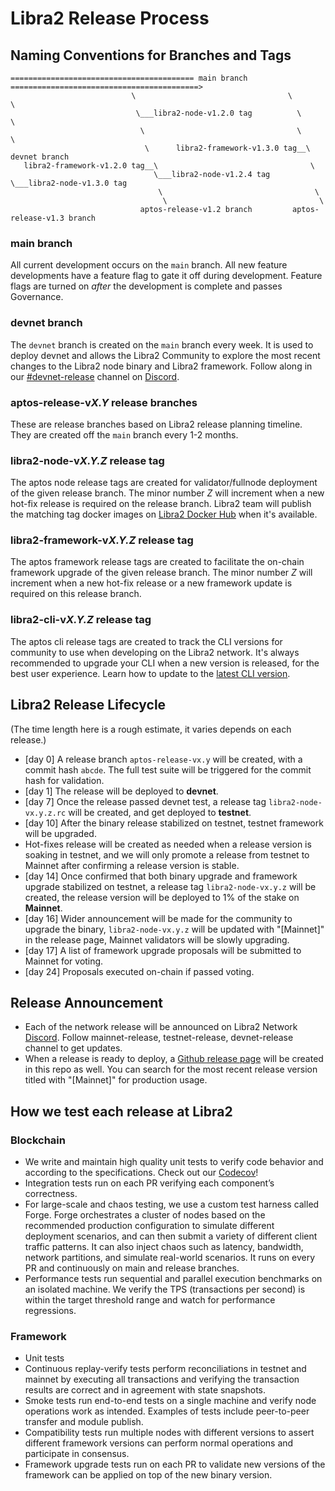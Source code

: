 # Libra2 Release Process

## Naming Conventions for Branches and Tags

```
========================================= main branch ==========================================>
                           \                                  \                         \
                            \___libra2-node-v1.2.0 tag          \                         \
                             \                                  \                         \
                              \      libra2-framework-v1.3.0 tag__\                     devnet branch
   libra2-framework-v1.2.0 tag__\                                  \                     
                                \___libra2-node-v1.2.4 tag          \___libra2-node-v1.3.0 tag
                                 \                                  \
                                  \                                  \
                             aptos-release-v1.2 branch         aptos-release-v1.3 branch

```

### main branch
All current development occurs on the `main` branch. All new feature developments have a feature flag to gate it off during development. Feature flags are turned on *after* the development is complete and passes Governance.

### devnet branch
The `devnet` branch is created on the `main` branch every week. It is used to deploy devnet and allows the Libra2 Community to explore the most recent changes to the Libra2 node binary and Libra2 framework. Follow along in our [#devnet-release](https://discord.com/channels/945856774056083548/956692649430093904) channel on [Discord](https://discord.gg/aptosnetwork).

### aptos-release-v*X.Y* release branches
These are release branches based on Libra2 release planning timeline. They are created off
the `main` branch every 1-2 months.

### libra2-node-v*X.Y.Z* release tag
The aptos node release tags are created for validator/fullnode deployment of the given release branch. The minor number *Z* will increment when a new hot-fix release is required on the release branch. Libra2 team will publish the matching tag docker images on [Libra2 Docker Hub](https://hub.docker.com/r/aptoslabs/validator/tags) when it's available.

### libra2-framework-v*X.Y.Z* release tag
The aptos framework release tags are created to facilitate the on-chain framework upgrade of the given release branch. The minor number *Z* will increment when a new hot-fix release or a new  framework update is required on this release branch.

### libra2-cli-v*X.Y.Z* release tag
The aptos cli release tags are created to track the CLI versions for community to use when developing on the Libra2 network. It's always recommended to upgrade your CLI when a new version is released, for the best user experience. Learn how to update to the [latest CLI version](https://aptos.dev/en/build/cli).

## Libra2 Release Lifecycle
(The time length here is a rough estimate, it varies depends on each release.)
* [day 0] A release branch `aptos-release-vx.y` will be created, with a commit hash `abcde`. The full test suite will be triggered for the commit hash for validation.
* [day 1] The release will be deployed to **devnet**.
* [day 7] Once the release passed devnet test, a release tag `libra2-node-vx.y.z.rc` will be created, and get deployed to **testnet**.
* [day 10] After the binary release stabilized on testnet, testnet framework will be upgraded.
* Hot-fixes release will be created as needed when a release version is soaking in testnet, and we will only promote a release from testnet to Mainnet after confirming a release version is stable.
* [day 14] Once confirmed that both binary upgrade and framework upgrade stabilized on testnet, a release tag `libra2-node-vx.y.z` will be created, the release version will be deployed to 1% of the stake on **Mainnet**.
* [day 16] Wider announcement will be made for the community to upgrade the binary, `libra2-node-vx.y.z` will be updated with "[Mainnet]" in the release page, Mainnet validators will be slowly upgrading.
* [day 17] A list of framework upgrade proposals will be submitted to Mainnet for voting.
* [day 24] Proposals executed on-chain if passed voting.

## Release Announcement
* Each of the network release will be announced on Libra2 Network [Discord](https://discord.gg/aptosnetwork). Follow mainnet-release, testnet-release, devnet-release channel to get updates.
* When a release is ready to deploy, a [Github release page](https://github.com/libra2org/libra2-core/releases) will be created in this repo as well. You can search for the most recent release version titled with "[Mainnet]" for production usage.

## How we test each release at Libra2
### Blockchain
* We write and maintain high quality unit tests to verify code behavior and according to the specifications. Check out our [Codecov](https://app.codecov.io/gh/libra2org/libra2-core)!
* Integration tests run on each PR verifying each component’s correctness.
* For large-scale and chaos testing, we use a custom test harness called Forge. Forge orchestrates a cluster of nodes based on the recommended production configuration to simulate different deployment scenarios, and can then submit a variety of different client traffic patterns. It can also inject chaos such as latency, bandwidth, network partitions, and simulate real-world scenarios. It runs on every PR and continuously on main and release branches.
* Performance tests run sequential and parallel execution benchmarks on an isolated machine. We verify the TPS (transactions per second) is within the target threshold range and watch for performance regressions.
### Framework
* Unit tests
* Continuous replay-verify tests perform reconciliations in testnet and mainnet by executing all transactions and verifying the transaction results are correct and in agreement with state snapshots.
* Smoke tests run end-to-end tests on a single machine and verify node operations work as intended. Examples of tests include peer-to-peer transfer and module publish.
* Compatibility tests run multiple nodes with different versions to assert different framework versions can perform normal operations and participate in consensus.
* Framework upgrade tests run on each PR to validate new versions of the framework can be applied on top of the new binary version.
